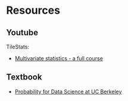 # Resources
## Youtube
TileStats:

- [Multivariate statistics - a full course](https://www.youtube.com/watch?v=QtAZsWseIKk&list=PLLTSM0eKjC2fZqeVFWBBBr8KSqnBIPMQD)

## Textbook

- [Probability for Data Science at UC Berkeley](http://prob140.org/textbook/content/README.html)